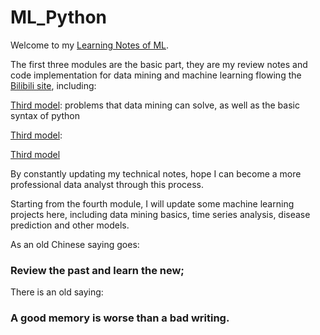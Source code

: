 # ML_Python

Welcome to my [Learning Notes of ML](https://github.com/ZsyRock/My_ML_Python/tree/main).

The first three modules are the basic part, they are my review notes and code implementation for data mining and machine learning flowing the [Bilibili site](https://www.bilibili.com/video/BV1JM4y1k7ie/?p=10&spm_id_from=pageDriver&vd_source=f160d57e4bb83c348ab70a6d94d2f079), including:

[Third model](https://github.com/ZsyRock/My_ML_Python/tree/main/Module%203.%20Classification%20problem): problems that data mining can solve, as well as the basic syntax of python

[Third model](https://github.com/ZsyRock/My_ML_Python/tree/main/Module%203.%20Classification%20problem): 

[Third model](https://github.com/ZsyRock/My_ML_Python/tree/main/Module%203.%20Classification%20problem) 

By constantly updating my technical notes, hope I can become a more professional data analyst through this process. 

Starting from the fourth module, I will update some machine learning projects here, including data mining basics, time series analysis, disease prediction and other models.

As an old Chinese saying goes: 

### Review the past and learn the new;


There is an old saying: 

### A good memory is worse than a bad writing.
 
